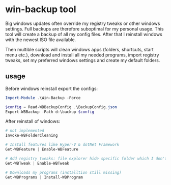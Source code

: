# win-backup tool
Big windows updates often override my registry tweaks or other windows settings.
Full backups are therefore suboptimal for my personal usage.
This tool will create a backup of all my config files.
After that I reinstall windows with the newest ISO file available.

Then multible scripts will clean windows apps (folders, shortcuts, start menu etc.), download and install all my needed programs, import registry tweaks, set my preferred windows settings and create my default folders.

## usage
Before windows reinstall export the configs:
```powershell
Import-Module .\Win-Backup -Force

$config = Read-WBBackupConfig .\BackupConfig.json
Export-WBBackup -Path d:\backup $config
```

After reinstall of windows:
```powershell
# not implemented
Invoke-WBFolderCleaning

# Install features like Hyper-V & dotNet Framework
Get-WBFeature | Enable-WBFeature

# Add registry tweaks: file explorer hide specific folder which I don't use (Documents, 3D Objets, Music...)
Get-WBTweak | Enable-WBTweak

# Downloads my programs (installtion still missing)
Get-WBPrograms | Install-WBProgram
```
